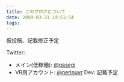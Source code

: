 ```yaml
---
title: このブログについて
date: 2099-03-31 14:51:54
tags:
---
```


仮投稿、記載修正予定

Twitter: 
- メイン(低稼働): [@gasegi](https://twitter.com/gasegi)
- VR用アカウント: [@nerinuvr](https://twitter.com/nerinuvr)
Dev: 記載予定
